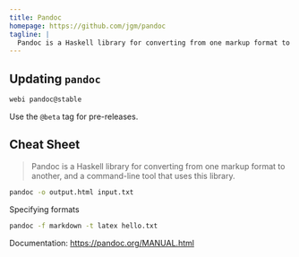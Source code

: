 ```yaml
---
title: Pandoc
homepage: https://github.com/jgm/pandoc
tagline: |
  Pandoc is a Haskell library for converting from one markup format to another.
---
```


## Updating `pandoc`

```bash
webi pandoc@stable
```

Use the `@beta` tag for pre-releases.

## Cheat Sheet

> Pandoc is a Haskell library for converting from one markup format to another,
> and a command-line tool that uses this library.

```bash
pandoc -o output.html input.txt
```

Specifying formats

```bash
pandoc -f markdown -t latex hello.txt
```

Documentation: https://pandoc.org/MANUAL.html
